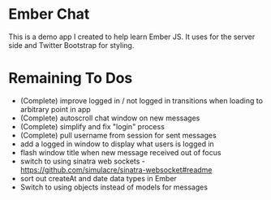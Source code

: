 # Ember Chat

This is a demo app I created to help learn Ember JS.  It uses for the server side and Twitter Bootstrap for styling.

# Remaining To Dos

- (Complete) improve logged in / not logged in transitions when loading to arbitrary point in app
- (Complete) autoscroll chat window on new messages
- (Complete) simplify and fix "login" process
- (Complete) pull username from session for sent messages
- add a logged in window to display what users is logged in
- flash window title when new message received out of focus
- switch to using sinatra web sockets - https://github.com/simulacre/sinatra-websocket#readme
- sort out createAt and date data types in Ember
- Switch to using objects instead of models for messages